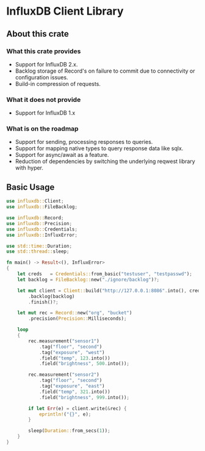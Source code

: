 # InfluxDB Client Library

## About this crate

### What this crate provides

- Support for InfluxDB 2.x.
- Backlog storage of Record's on failure to commit due to connectivity or configuration issues.
- Build-in compression of requests.

### What it does not provide

- Support for InfluxDB 1.x

### What is on the roadmap

- Support for sending, processing responses to queries.
- Support for mapping native types to query response data like sqlx.
- Support for async/await as a feature.
- Reduction of dependencies by switching the underlying reqwest library with hyper.

## Basic Usage

```rust
use influxdb::Client;
use influxdb::FileBacklog;

use influxdb::Record;
use influxdb::Precision;
use influxdb::Credentials;
use influxdb::InfluxError;

use std::time::Duration;
use std::thread::sleep;

fn main() -> Result<(), InfluxError>
{
    let creds   = Credentials::from_basic("testuser", "testpasswd");
    let backlog = FileBacklog::new("./ignore/backlog")?;

    let mut client = Client::build("http://127.0.0.1:8086".into(), creds)
        .backlog(backlog)
        .finish()?;

    let mut rec = Record::new("org", "bucket")
        .precision(Precision::Milliseconds);

    loop
    {
        rec.measurement("sensor1")
            .tag("floor", "second")
            .tag("exposure", "west")
            .field("temp", 123.into())
            .field("brightness", 500.into());

        rec.measurement("sensor2")
            .tag("floor", "second")
            .tag("exposure", "east")
            .field("temp", 321.into())
            .field("brightness", 999.into());

        if let Err(e) = client.write(&rec) {
            eprintln!("{}", e);
        }

        sleep(Duration::from_secs(1));
    }
}
```
